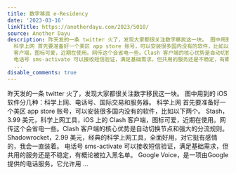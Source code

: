 ```yaml
---
title: 数字移民 e-Residency
date: '2023-03-16'
linkTitle: https://anotherdayu.com/2023/5010/
source: Another Dayu
description: 昨天发的一条 twitter 火了，发现大家都很关注数字移民这一块。 图中用到的 iOS 软件分几种：科学上网、电话号、国际交易和服务器。
  科学上网 首先要准备好一个美区 app store 账号，可以安装很多国内没有的软件，比如以下两个。 Stash，3.99 美元，科学上网工具，iOS 上的 Clash
  客户端，图标可爱，近期在使用。网传这个会省电一些。Clash 客户端的核心优势是自动切换节点和强大的分流规则。 Shadowrocket，2.99 美元，经典的科学上网工具，全面好用，对它挺有感情的，我会一直装着。
  电话号 sms-activate 可以接收短信验证，满足基础需求，但共用的服务还是不稳定，有概论被拉入黑名单。 Google Voice，是一项由Google提供的电话服务，它允许用
  ...
disable_comments: true
---
```

昨天发的一条 twitter 火了，发现大家都很关注数字移民这一块。 图中用到的 iOS 软件分几种：科学上网、电话号、国际交易和服务器。 科学上网 首先要准备好一个美区 app store 账号，可以安装很多国内没有的软件，比如以下两个。 Stash，3.99 美元，科学上网工具，iOS 上的 Clash 客户端，图标可爱，近期在使用。网传这个会省电一些。Clash 客户端的核心优势是自动切换节点和强大的分流规则。 Shadowrocket，2.99 美元，经典的科学上网工具，全面好用，对它挺有感情的，我会一直装着。 电话号 sms-activate 可以接收短信验证，满足基础需求，但共用的服务还是不稳定，有概论被拉入黑名单。 Google Voice，是一项由Google提供的电话服务，它允许用 ...